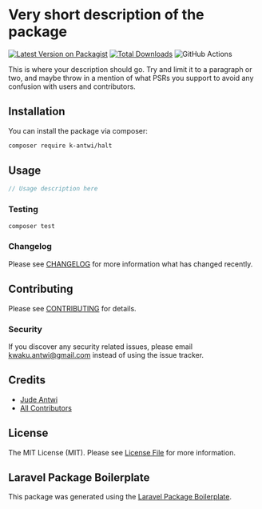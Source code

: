 # Very short description of the package

[![Latest Version on Packagist](https://img.shields.io/packagist/v/k-antwi/halt.svg?style=flat-square)](https://packagist.org/packages/k-antwi/halt)
[![Total Downloads](https://img.shields.io/packagist/dt/k-antwi/halt.svg?style=flat-square)](https://packagist.org/packages/k-antwi/halt)
![GitHub Actions](https://github.com/k-antwi/halt/actions/workflows/main.yml/badge.svg)

This is where your description should go. Try and limit it to a paragraph or two, and maybe throw in a mention of what PSRs you support to avoid any confusion with users and contributors.

## Installation

You can install the package via composer:

```bash
composer require k-antwi/halt
```

## Usage

```php
// Usage description here
```

### Testing

```bash
composer test
```

### Changelog

Please see [CHANGELOG](CHANGELOG.md) for more information what has changed recently.

## Contributing

Please see [CONTRIBUTING](CONTRIBUTING.md) for details.

### Security

If you discover any security related issues, please email kwaku.antwi@gmail.com instead of using the issue tracker.

## Credits

-   [Jude Antwi](https://github.com/k-antwi)
-   [All Contributors](../../contributors)

## License

The MIT License (MIT). Please see [License File](LICENSE.md) for more information.

## Laravel Package Boilerplate

This package was generated using the [Laravel Package Boilerplate](https://laravelpackageboilerplate.com).
